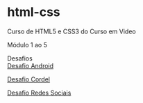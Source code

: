 # html-css
 Curso de HTML5 e CSS3 do Curso em Video

 Módulo 1 ao 5

 Desafios
<br>
<a href="https://mmartinsr.github.io/html-css/desafios/d010/android.html">Desafio Android</a>

<a href="https://mmartinsr.github.io/html-css/desafios/d012/index.html">Desafio Cordel</a>

<a href="https://mmartinsr.github.io/html-css/desafios/d014/index.html">Desafio Redes Sociais</a>


